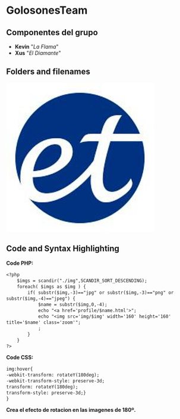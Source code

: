 # GolosonesTeam

## Componentes del grupo

* **Kevin** "*La Flama*"
* **Xus** "*El Diamante*"

## Folders and filenames

[![alt text](logoesteve.jpg "Esteve Terradas" )](https://moodle.esteveterradas.cat/)

## Code and Syntax Highlighting

**Code PHP:**
```
<?php 
	$imgs = scandir("./img",SCANDIR_SORT_DESCENDING);
	foreach( $imgs as $img ) {	
		if( substr($img,-3)=="jpg" or substr($img,-3)=="png" or substr($img,-4)=="jpeg") {
			$name = substr($img,0,-4);
			echo "<a href='profile/$name.html'>";
			echo "<img src='img/$img' width='160' height='160'  title='$name' class='zoom'";
			;
		}
	}
?>
```
**Code CSS:**
```
img:hover{
-webkit-transform: rotateY(180deg);
-webkit-transform-style: preserve-3d;
transform: rotateY(180deg);
transform-style: preserve-3d;}
}
```
**Crea el efecto de rotacion en las imagenes de 180º.**